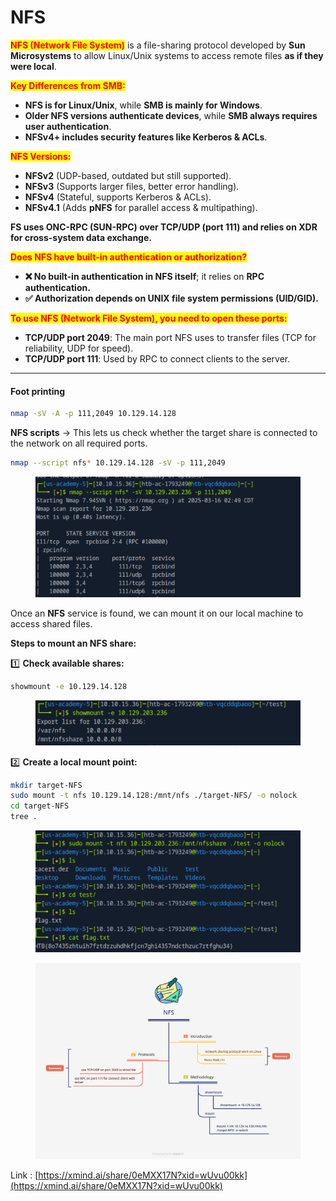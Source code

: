 # NFS

<mark style="color:red;">**NFS (Network File System)**</mark> is a file-sharing protocol developed by **Sun Microsystems** to allow Linux/Unix systems to access remote files **as if they were local**.

<mark style="color:red;">**Key Differences from SMB:**</mark>

* **NFS is for Linux/Unix**, while **SMB is mainly for Windows**.
* **Older NFS versions authenticate devices**, while **SMB always requires user authentication**.
* **NFSv4+ includes security features like Kerberos & ACLs**.

<mark style="color:red;">**NFS Versions:**</mark>

* **NFSv2** (UDP-based, outdated but still supported).
* **NFSv3** (Supports larger files, better error handling).
* **NFSv4** (Stateful, supports Kerberos & ACLs).
* **NFSv4.1** (Adds **pNFS** for parallel access & multipathing).

**FS uses ONC-RPC (SUN-RPC) over TCP/UDP (port 111) and relies on XDR for cross-system data exchange.**

<mark style="color:red;">**Does NFS have built-in authentication or authorization?**</mark>

* **❌ No built-in authentication in NFS itself**; it relies on **RPC authentication.**
* **✅ Authorization depends on UNIX file system permissions (UID/GID).**

<mark style="color:red;">**To use NFS (Network File System), you need to open these ports:**</mark>

* **TCP/UDP port 2049**: The main port NFS uses to transfer files (TCP for reliability, UDP for speed).
* **TCP/UDP port 111**: Used by RPC to connect clients to the server.

***

#### **Foot printing**

```bash
nmap -sV -A -p 111,2049 10.129.14.128 
```

**NFS scripts** → This lets us check whether the target share is connected to the network on all required ports.

```bash
nmap --script nfs* 10.129.14.128 -sV -p 111,2049
```

<figure><img src="../../.gitbook/assets/Screenshot 2025-03-16 095336.png" alt=""><figcaption></figcaption></figure>

Once an **NFS** service is found, we can mount it on our local machine to access shared files.

**Steps to mount an NFS share:**

1️⃣ **Check available shares:**

```bash
showmount -e 10.129.14.128
```

<figure><img src="../../.gitbook/assets/Screenshot 2025-03-16 095804.png" alt=""><figcaption></figcaption></figure>

2️⃣ **Create a local mount point:**

```bash
mkdir target-NFS
sudo mount -t nfs 10.129.14.128:/mnt/nfs ./target-NFS/ -o nolock
cd target-NFS
tree .
```

<figure><img src="../../.gitbook/assets/Screenshot 2025-03-16 095930.png" alt=""><figcaption></figcaption></figure>

<figure><img src="../../.gitbook/assets/NFS.png" alt=""><figcaption></figcaption></figure>

Link : [https://xmind.ai/share/0eMXX17N?xid=wUvu00kk](https://xmind.ai/share/0eMXX17N?xid=wUvu00kk)
